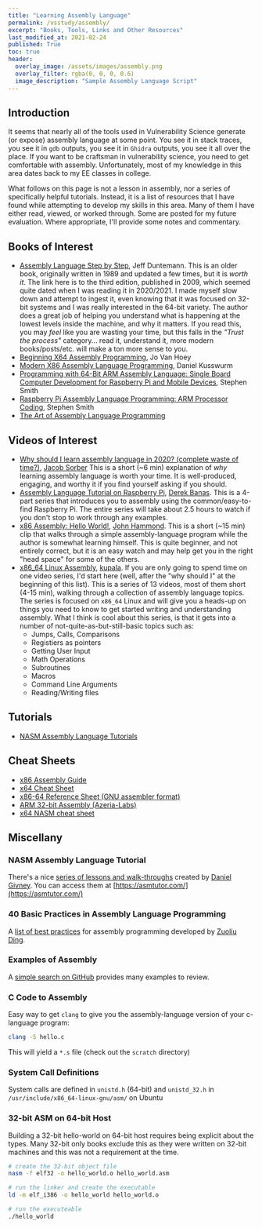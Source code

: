 ```yaml
---
title: "Learning Assembly Language"
permalink: /vsstudy/assembly/
excerpt: "Books, Tools, Links and Other Resources"
last_modified_at: 2021-02-24
published: True
toc: true
header:
  overlay_image: /assets/images/assembly.png
  overlay_filter: rgba(0, 0, 0, 0.6)
  image_description: "Sample Assembly Language Script"
---
```



## Introduction

It seems that nearly all of the tools used in Vulnerability Science generate (or expose) assembly language at some point. You see it in stack traces, you see it in `gdb` outputs, you see it in `Ghidra` outputs, you see it all over the place. If you want to be craftsman in vulnerability science, you need to get comfortable with assembly. Unfortunately, most of my knowledge in this area dates back to my EE classes in college.

What follows on this page is not a lesson in assembly, nor a series of specifically helpful tutorials. Instead, it is a list of resources that I have found while attempting to develop my skills in this area. Many of them I have either read, viewed, or worked through. Some are posted for my future evaluation. Where appropriate, I'll provide some notes and commentary.

## Books of Interest

* [Assembly Language Step by Step](https://amzn.to/3946Wpi), Jeff Duntemann. This is an older book, originally written in 1989 and updated a few times, but it is *worth it*. The link here is to the third edition, published in 2009, which seemed quite dated when I was reading it in 2020/2021. I made myself slow down and attempt to ingest it, even knowing that it was focused on 32-bit systems and I was really interested in the 64-bit variety. The author does a great job of helping you understand what is happening at the lowest levels inside the machine, and why it matters. If you read this, you may _feel_ like you are wasting your time, but this falls in the _"Trust the process"_ category... read it, understand it, more modern books/posts/etc. will make a ton more sense to you.
* [Beginning X64 Assembly Programming](https://amzn.to/2X9lwGz), Jo Van Hoey
* [Modern X86 Assembly Language Programming](https://amzn.to/3rUmNj2), Daniel Kusswurm
* [Programming with 64-Bit ARM Assembly Language: Single Board Computer Development for Raspberry Pi and Mobile Devices](https://amzn.to/3hFrPez), Stephen Smith
* [Raspberry Pi Assembly Language Programming: ARM Processor Coding](https://amzn.to/38YNj1X), Stephen Smith
* [The Art of Assembly Language Programming](https://www.plantation-productions.com/Webster/www.artofasm.com/Linux/index.html)

## Videos of Interest

* [Why should I learn assembly language in 2020? (complete waste of time?)](https://www.youtube.com/watch?v=iYRl50gtprA), [Jacob Sorber](https://www.youtube.com/channel/UCwd5VFu4KoJNjkWJZMFJGHQ) This is a short (~6 min) explanation of *why* learning assembly language is worth your time. It is well-produced, engaging, and worthy it if you find yourself asking if you should.
* [Assembly Language Tutorial on Raspberry Pi](https://www.youtube.com/watch?v=ViNnfoE56V8&list=PLGLfVvz_LVvQu9IwUcpn8KOZsOvoHx8sU), [Derek Banas](https://www.youtube.com/channel/UCwRXb5dUK4cvsHbx-rGzSgw). This is a 4-part series that introduces you to assembly using the common/easy-to-find Raspberry Pi. The entire series will take about 2.5 hours to watch if you don't stop to work through any examples.
* [x86 Assembly: Hello World!](https://www.youtube.com/watch?v=HgEGAaYdABA), [John Hammond](https://www.youtube.com/channel/UCVeW9qkBjo3zosnqUbG7CFw). This is a short (~15 min) clip that walks through a simple assembly-language program while the author is somewhat learning himself. This is quite beginner, and not entirely correct, but it is an easy watch and may help get you in the right "head space" for some of the others.
* [x86_64 Linux Assembly](https://www.youtube.com/playlist?list=PLetF-YjXm-sCH6FrTz4AQhfH6INDQvQSn), [kupala](https://www.youtube.com/user/khoraski). If you are only going to spend time on one video series, I'd start here (well, after the "why should I" at the beginning of this list). This is a series of 13 videos, most of them short (4-15 min), walking through a collection of assembly language topics. The series is focused on `x86_64` Linux and will give you a heads-up on things you need to know to get started writing and understanding assembly. What I think is cool about this series, is that it gets into a number of not-quite-as-but-still-basic topics such as:
   * Jumps, Calls, Comparisons
   * Registiers as pointers
   * Getting User Input
   * Math Operations
   * Subroutines
   * Macros
   * Command Line Arguments
   * Reading/Writing files

## Tutorials

* [NASM Assembly Language Tutorials](https://asmtutor.com/)


## Cheat Sheets 

* [x86 Assembly Guide](https://www.cs.virginia.edu/~evans/cs216/guides/x86.html)
* [x64 Cheat Sheet](https://www.cs.tufts.edu/comp/40/docs/x64_cheatsheet.pdf)
* [x86-64 Reference Sheet (GNU assembler format)](http://www.cs.cmu.edu/afs/cs/academic/class/15213-s20/www/recitations/x86-cheat-sheet.pdf)
* [ARM 32-bit Assembly (Azeria-Labs)](https://azeria-labs.com/downloads/cheatsheetv1.3-1920x1080.png)
* [x64 NASM cheat sheet](https://gist.github.com/justinian/385c70347db8aca7ba93e87db90fc9a6)


## Miscellany

### NASM Assembly Language Tutorial

There's a nice [series of lessons and walk-throughs](https://asmtutor.com/) created by [Daniel Givney](https://danielgivney.com/). You can access them at [https://asmtutor.com/](https://asmtutor.com/)

### 40 Basic Practices in Assembly Language Programming

A [list of best practices](https://www.codeproject.com/Articles/1116188/40-Basic-Practices-in-Assembly-Language-Programmin) for assembly programming developed by [Zuoliu Ding](https://www.codeproject.com/Members/Zuoliu-Ding).

### Examples of Assembly

A [simple search on GitHub](https://github.com/search?q=assembly+language) provides many examples to review.

### C Code to Assembly

Easy way to get `clang` to give you the assembly-language version of your c-language program:

```bash
clang -S hello.c
```

This will yield a `*.s` file (check out the `scratch` directory)


### System Call Definitions

System calls are defined in `unistd.h` (64-bit) and `unistd_32.h` in `/usr/include/x86_64-linux-gnu/asm/` on Ubuntu


### 32-bit ASM on 64-bit Host

Building a 32-bit hello-world on 64-bit host requires being explicit about the types. Many 32-bit only books exclude this as they were written on 32-bit machines and this was not a requirement at the time.

```bash
# create the 32-bit object file
nasm -f elf32 -o hello_world.o hello_world.asm

# run the linker and create the executable
ld -m elf_i386 -o hello_world hello_world.o

# run the executeable
./hello_world
```